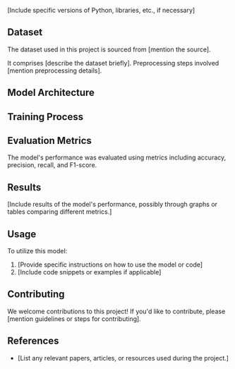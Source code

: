 [Include specific versions of Python, libraries, etc., if necessary]

## Dataset
The dataset used in this project is sourced from [mention the source]. 


It comprises [describe the dataset briefly]. Preprocessing steps involved [mention preprocessing details].

## Model Architecture

## Training Process

## Evaluation Metrics
The model's performance was evaluated using metrics including accuracy, precision, recall, and F1-score.

## Results
[Include results of the model's performance, possibly through graphs or tables comparing different metrics.]

## Usage
To utilize this model:
1. [Provide specific instructions on how to use the model or code]
2. [Include code snippets or examples if applicable]

## Contributing
We welcome contributions to this project! If you'd like to contribute, please [mention guidelines or steps for contributing].

## References
- [List any relevant papers, articles, or resources used during the project.]

